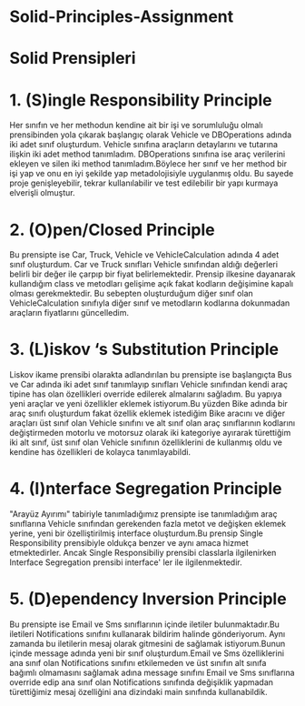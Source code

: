 # Solid-Principles-Assignment

# Solid Prensipleri

# 1. (S)ingle Responsibility Principle

Her sınıfın ve her methodun kendine ait bir işi ve sorumluluğu olmalı prensibinden yola çıkarak
başlangıç olarak Vehicle ve DBOperations adında iki adet sınıf oluşturdum.
Vehicle sınıfına araçların detaylarını ve tutarına ilişkin iki adet method tanımladım.
DBOperations sınıfına ise araç verilerini ekleyen ve silen iki method tanımladım.Böylece 
her sınıf ve her method bir işi yap ve onu en iyi şekilde yap metadolojisiyle uygulanmış oldu.
Bu sayede proje genişleyebilir, tekrar kullanılabilir ve test edilebilir bir yapı kurmaya elverişli olmuştur.

# 2. (O)pen/Closed Principle

Bu prensipte ise Car, Truck, Vehicle ve VehicleCalculation adında 4 adet sınıf oluşturdum.
Car ve Truck sınıfları Vehicle sınıfından aldığı değerleri belirli bir değer ile çarpıp bir fiyat belirlemektedir.
Prensip ilkesine dayanarak kullandığım class ve metodları gelişime açık fakat kodların değişimine kapalı olması gerekmektedir.
Bu sebepten oluşturduğum diğer sınıf olan VehicleCalculation sınıfıyla diğer sınıf ve metodların kodlarına dokunmadan 
araçların fiyatlarını güncelledim.


# 3. (L)iskov ‘s Substitution Principle

Liskov ikame prensibi olarakta adlandırılan bu prensipte ise başlangıçta Bus ve Car adında iki adet sınıf tanımlayıp sınıfları
Vehicle sınıfından kendi araç tipine has olan özellikleri override edilerek almalarını sağladım. Bu yapıya yeni araçlar ve yeni özellikler
eklemek istiyorum.Bu yüzden Bike adında bir araç sınıfı oluşturdum fakat özellik eklemek istediğim Bike aracını ve diğer araçları üst sınıf olan 
Vehicle sınıfını ve alt sınıf olan araç sınıflarının kodlarını değiştirmeden motorlu ve motorsuz olarak iki kategoriye ayırarak türettiğim iki 
alt sınıf, üst sınıf olan Vehicle sınıfının özelliklerini de kullanmış oldu ve kendine has özellikleri de kolayca tanımlayabildi.

# 4. (I)nterface Segregation Principle

"Arayüz Ayırımı" tabiriyle tanımladığımız prensipte ise tanımladığım araç sınıflarına Vehicle sınıfından gerekenden fazla metot ve değişken eklemek
yerine, yeni bir özelliştirilmiş interface oluşturdum.Bu prensip Single Responsibility prensibiyle oldukça benzer ve aynı amaca hizmet etmektedirler.
Ancak Single Responsibiliy prensibi classlarla ilgilenirken Interface Segregation prensibi interface' ler ile ilgilenmektedir.

# 5. (D)ependency Inversion Principle

Bu prensipte ise Email ve Sms sınıflarının içinde iletiler bulunmaktadır.Bu iletileri Notifications sınıfını kullanarak bildirim halinde gönderiyorum.
Aynı zamanda bu iletilerin mesaj olarak gitmesini de sağlamak istiyorum.Bunun içinde message adında yeni bir sınıf oluşturdum.Email ve Sms özelliklerini
ana sınıf olan Notifications sınıfını etkilemeden ve üst sınıfın alt sınıfa bağımlı olmamasını sağlamak adına message sınıfını Email ve Sms sınıflarına 
override edip ana sınıf olan Notifications sınıfında değişiklik yapmadan türettiğimiz mesaj özelliğini ana dizindaki main sınıfında kullanabildik.

